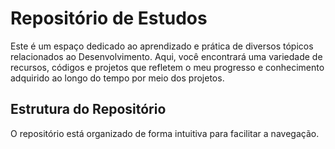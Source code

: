 # Repositório de Estudos

Este é um espaço dedicado ao aprendizado e prática de diversos tópicos relacionados ao Desenvolvimento. Aqui, você encontrará uma variedade de recursos, códigos e projetos que refletem o meu progresso e conhecimento adquirido ao longo do tempo por meio dos projetos.

## Estrutura do Repositório
O repositório está organizado de forma intuitiva para facilitar a navegação.
